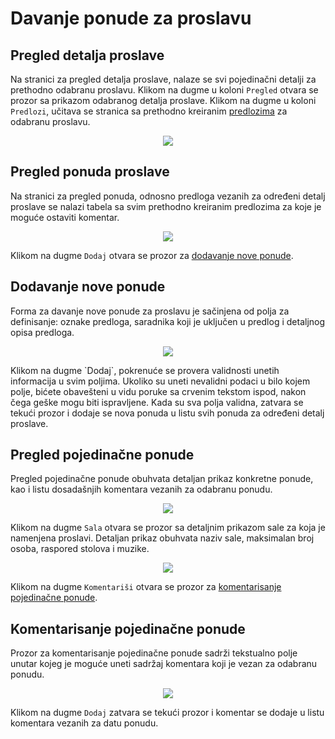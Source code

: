 # Davanje ponude za proslavu

## Pregled detalja proslave
Na stranici za pregled detalja proslave, nalaze se svi pojedinačni detalji za prethodno odabranu proslavu. Klikom na dugme u koloni `Pregled` otvara se prozor sa prikazom odabranog detalja proslave. Klikom na dugme u koloni `Predlozi`, učitava se stranica sa prethodno kreiranim [predlozima](#pregled-ponuda-proslave) za odabranu proslavu.
<p align="center">
  <img src="/client_celebration_proposals_details.png">
</p>

## Pregled ponuda proslave
Na stranici za pregled ponuda, odnosno predloga vezanih za određeni detalj proslave se nalazi tabela sa svim prethodno kreiranim predlozima za koje je moguće ostaviti komentar.
<p align="center">
  <img src="/organizer_celebration_proposals_table.png">
</p>

Klikom na dugme `Dodaj` otvara se prozor za [dodavanje nove ponude](#dodavanje-nove-ponude).

## Dodavanje nove ponude

Forma za davanje nove ponude za proslavu je sačinjena od polja za definisanje: oznake predloga, saradnika koji je uključen u predlog i detaljnog opisa predloga. 
<p align="center">
  <img src="/organizer_add_celebration_proposal.png">
</p>
Klikom na dugme `Dodaj`, pokrenuće se provera validnosti unetih informacija u svim poljima. Ukoliko su uneti nevalidni podaci u bilo kojem polje, bićete obavešteni u vidu poruke sa crvenim tekstom ispod, nakon čega geške mogu biti ispravljene. Kada su sva polja validna, zatvara se tekući prozor i dodaje se nova ponuda u listu svih ponuda za određeni detalj proslave.

## Pregled pojedinačne ponude

Pregled pojedinačne ponude obuhvata detaljan prikaz konkretne ponude, kao i listu dosadašnjih komentara vezanih za odabranu ponudu.
<p align="center">
  <img src="/client_celebration_proposal_view.png">
</p>

Klikom na dugme `Sala` otvara se prozor sa detaljnim prikazom sale za koja je namenjena proslavi. Detaljan prikaz obuhvata naziv sale, maksimalan broj osoba, raspored stolova i muzike.
<p align="center">
  <img src="/client_celebration_proposal_hall.png">
</p>

Klikom na dugme `Komentariši` otvara se prozor za [komentarisanje pojedinačne ponude](#komentarisanje-pojedinacne-ponude).

## Komentarisanje pojedinačne ponude

Prozor za komentarisanje pojedinačne ponude sadrži tekstualno polje unutar kojeg je moguće uneti sadržaj komentara koji je vezan za odabranu ponudu.
<p align="center">
  <img src="/client_celebration_proposal_comment.png">
</p>

Klikom na dugme `Dodaj` zatvara se tekući prozor i komentar se dodaje u listu komentara vezanih za datu ponudu.